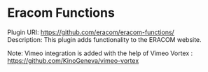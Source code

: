 # Eracom Functions

Plugin URI: https://github.com/eracom/eracom-functions/  
Description: This plugin adds functionality to the ERACOM website.

Note: Vimeo integration is added with the help of Vimeo Vortex : https://github.com/KinoGeneva/vimeo-vortex
